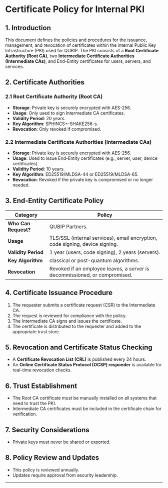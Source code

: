 # Certificate Policy for Internal PKI

## 1. Introduction
This document defines the policies and procedures for the issuance, management, and revocation of certificates within the internal Public Key Infrastructure (PKI) used for QUBIP. The PKI consists of a **Root Certificate Authority (Root CA)**, two **Intermediate Certificate Authorities (Intermediate CAs)**, and End-Entity certificates for users, servers, and services.

## 2. Certificate Authorities
### 2.1 Root Certificate Authority (Root CA)
- **Storage**: Private key is securely encrypted with AES-256.
- **Usage**: Only used to sign Intermediate CA certificates.
- **Validity Period**: 20 years.
- **Key Algorithm**: SPHINCS+-SHAKE256-s.
- **Revocation**: Only revoked if compromised.

### 2.2 Intermediate Certificate Authorities (Intermediate CAs)
- **Storage**: Private key is securely encrypted with AES-256.
- **Usage**: Used to issue End-Entity certificates (e.g., server, user, device certificates).
- **Validity Period**: 10 years.
- **Key Algorithm**: ED25519/MLDSA-44 or ED25519/MLDSA-65.
- **Revocation**: Revoked if the private key is compromised or no longer needed.
 
## 3. End-Entity Certificate Policy
| **Category**       | **Policy**                                         |
|--------------------|---------------------------------------------------|
| **Who Can Request?** | QUBIP Partners. |
| **Usage**          | TLS/SSL (internal services), email encryption, code signing, device signing. |
| **Validity Period** | 1 year (users, code signing), 2 years (servers). |
| **Key Algorithm**  | classical or post-quantum algorithms. |
| **Revocation**     | Revoked if an employee leaves, a server is decommissioned, or compromised. |

## 4. Certificate Issuance Procedure
1. The requester submits a certificate request (CSR) to the Intermediate CA.
2. The request is reviewed for compliance with the policy.
3. The Intermediate CA signs and issues the certificate.
4. The certificate is distributed to the requester and added to the appropriate trust store.

## 5. Revocation and Certificate Status Checking
- A **Certificate Revocation List (CRL)** is published every 24 hours.
- An **Online Certificate Status Protocol (OCSP) responder** is available for real-time revocation checks.

## 6. Trust Establishment
- The Root CA certificate must be manually installed on all systems that need to trust the PKI.
- Intermediate CA certificates must be included in the certificate chain for verification.

## 7. Security Considerations
- Private keys must never be shared or exported.

## 8. Policy Review and Updates
- This policy is reviewed annually.
- Updates require approval from security leadership.

---

